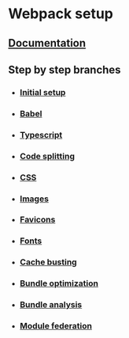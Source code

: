 # Webpack setup

## [Documentation](https://www.max-gherman.dev/docs/all-the-web/webpack/contents)

## Step by step branches

* ### [Initial setup](https://github.com/maxgherman/webpack-setup/tree/initial-setup)
* ### [Babel](https://github.com/maxgherman/webpack-setup/tree/babel)
* ### [Typescript](https://github.com/maxgherman/webpack-setup/tree/typescript)
* ### [Code splitting](https://github.com/maxgherman/webpack-setup/tree/code-splitting)
* ### [CSS](https://github.com/maxgherman/webpack-setup/tree/css)
* ### [Images](https://github.com/maxgherman/webpack-setup/tree/images)
* ### [Favicons](https://github.com/maxgherman/webpack-setup/tree/favicons)
* ### [Fonts](https://github.com/maxgherman/webpack-setup/tree/fonts)
* ### [Cache busting](https://github.com/maxgherman/webpack-setup/tree/cache-busting)
* ### [Bundle optimization](https://github.com/maxgherman/webpack-setup/tree/optimization)
* ### [Bundle analysis](https://github.com/maxgherman/webpack-setup/tree/analysis)
* ### [Module federation](https://github.com/maxgherman/webpack-setup/tree/module-federation)